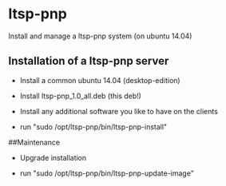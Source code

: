 # ltsp-pnp
Install and manage a ltsp-pnp system (on ubuntu 14.04)

## Installation of a ltsp-pnp server 

* Install a common ubuntu 14.04 (desktop-edition)

* Install ltsp-pnp_1.0_all.deb (this deb!)

* Install any additional software you like to have on the clients 

* run "sudo /opt/ltsp-pnp/bin/ltsp-pnp-install"

##Maintenance

* Upgrade installation

* run "sudo /opt/ltsp-pnp/bin/ltsp-pnp-update-image"
